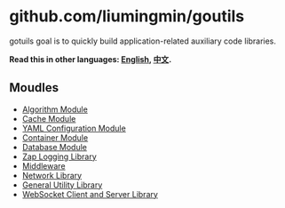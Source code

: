 # github.com/liumingmin/goutils
gotuils goal is to quickly build application-related auxiliary code libraries.
​

**Read this in other languages: [English](README.md), [中文](README_zh.md).**

## Moudles

- [Algorithm Module](algorithm/README.md)
- [Cache Module](cache/README.md)
- [YAML Configuration Module](conf/README.md)
- [Container Module](container/README.md)
- [Database Module](db/README.md)
- [Zap Logging Library](log/README.md)
- [Middleware](middleware/README.md)
- [Network Library](net/README.md)
- [General Utility Library](utils/README.md)
- [WebSocket Client and Server Library](ws/README.md)